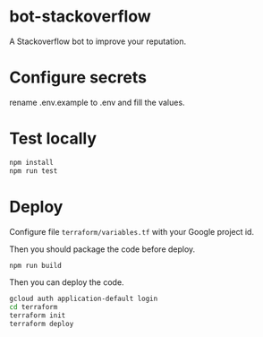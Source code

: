 # bot-stackoverflow

A Stackoverflow bot to improve your reputation.

# Configure secrets

rename .env.example to .env and fill the values.

# Test locally

```bash
npm install
npm run test
```

# Deploy

Configure file `terraform/variables.tf` with your Google project id.

Then you should package the code before deploy.

```bash
npm run build
```

Then you can deploy the code.

```bash
gcloud auth application-default login
cd terraform
terraform init
terraform deploy
```
